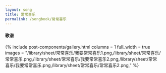 ```yaml
---
layout: song
title: 常常喜乐
permalink: /songbook/常常喜乐
---
```


#### 歌谱

{% include post-components/gallery.html
    columns = 1
    full_width = true
    images = "/library/sheet/常常喜乐/我要常常喜乐1.png,/library/sheet/常常喜乐/常常喜乐.png,/library/sheet/常常喜乐/我要常常喜乐2.png,/library/sheet/常常喜乐/我要常常喜乐.png,/library/sheet/常常喜乐/常常喜乐2.png,"
%}
